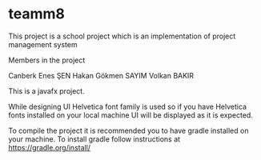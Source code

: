 # teamm8
This project is a school project which is an implementation of project management system

Members in the project

Canberk Enes ŞEN
Hakan Gökmen SAYIM
Volkan BAKIR

This is a javafx project.

While designing UI Helvetica font family is used so if you have Helvetica fonts installed on your local machine UI will be displayed as it is expected.

To compile the project it is recommended you to have gradle installed on your machine. To install gradle follow instructions at https://gradle.org/install/

